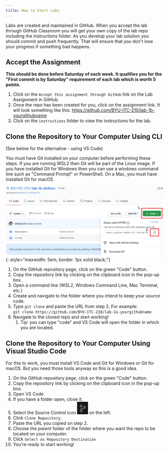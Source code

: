 ```yaml
---
title: How to Start Labs
---
```

Labs are created and maintained in GitHub. When you accept the lab through GitHub Classroom you will get your own copy of the lab repo including the instructions folder. As you develop your lab solution you should commit and push frequently. That will ensure that you don't lose your progress if something bad happens.

## Accept the Assignment

**This should be done before Saturday of each week. It qualifies you for the "First commit is by Saturday" requirement of each lab which is worth 5 points.**

1. Click on the `Accept this assignment through GitHub` link on the Lab Assignment in GitHub.
2. Once the repo has been created for you, click on the assignment link. It will look something like this: <a href="about:blank" onclick="alert('This is not a real link.')">https://github.com/BYU-ITC-210/lab-1b-yourgithubname</a>
3. Click on the `instructions` folder to view the instructions for the lab.

## Clone the Repository to Your Computer Using CLI

(See below for the alternative - using VS Code)

You must have Git installed on your computer before performing these steps. If you are running WSL2 then Git will be part of the Linux image. If you have installed Git for Windows then you can use a windows command line such as "Command Prompt" or PowerShell. On a Mac, you must have installed Git for macOS.

![Clone-Screenshot](/images/Clone-Github.png){: style="maxwidth: 5em; border: 1px solid black;"}

1. On the GitHub repository page, click on the green "Code" button.
2. Copy the repository link by clicking on the clipboard icon in the pop-up box.
3. Open a command line (WSL2, Windows Command Line, Mac Terminal, etc.)
4. Create and navigate to the folder where you intend to keep your source code.
5. Type `git clone` and paste the URL from step 2. For example:<br/>
`git clone https://github.com/BYU-ITC-210/lab-1a-yourgithubname`
6. Navigate to the cloned repo and start working!
    1. Tip: you can type "code" and VS Code will open the folder in which you are located.

## Clone the Repository to Your Computer Using Visual Studio Code

For this to work, you must install VS Code and Git for Windows or Git for macOS. But you need those tools anyway so this is a good idea.

1. On the GitHub repository page, click on the green "Code" button.
2. Copy the repository link by clicking on the clipboard icon in the pop-up box.
3. Open VS Code
4. If you have a folder open, close it.
5. Select the Source Control icon ![Source Contro Icon](/images/SourceControIcon.png) on the left.
6. Click `Clone Repository`.
7. Paste the URL you copied on step 2.
8. Choose the *parent* folder of the folder where you want the repo to be located on your computer.
9. Click `Select as Repository Destination`
10. You're ready to start working!

